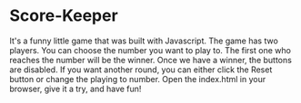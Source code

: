 # Score-Keeper
It's a funny little game that was built with Javascript. The game has two players. You can choose the number you want to play to. The first one who reaches the number will be the winner. Once we have a winner, the buttons are disabled.
If you want another round, you can either click the Reset button or change the playing to number. Open the index.html in your browser, give it a try, and have fun!
